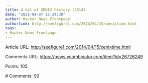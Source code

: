 ```yaml
---
title: A bit of XENIX history (2014)
date: "2021-04-07 15:24:30"
author: Hacker News Frontpage
authorlink: http://seefigure1.com/2014/04/15/xenixtime.html
tags:
- Hacker-News-Frontpage
---
```


<p>Article URL: <a href="http://seefigure1.com/2014/04/15/xenixtime.html">http://seefigure1.com/2014/04/15/xenixtime.html</a></p>
<p>Comments URL: <a href="https://news.ycombinator.com/item?id=26726249">https://news.ycombinator.com/item?id=26726249</a></p>
<p>Points: 105</p>
<p># Comments: 92</p>
